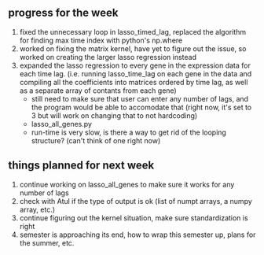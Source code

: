 ## progress for the week
1. fixed the unnecessary loop in lasso_timed_lag, replaced the algorithm for finding max time index with python's np.where
2. worked on fixing the matrix kernel, have yet to figure out the issue, so worked on creating the larger lasso regression instead
3. expanded the lasso regression to every gene in the expression data for each time lag. (i.e. running lasso_time_lag on each gene in the data and compiling all the coefficients into matrices ordered by time lag, as well as a separate array of contants from each gene)
   - still need to make sure that user can enter any number of lags, and the program would be able to accomodate that (right now, it's set to 3 but will work on changing that to not hardcoding)
   - lasso_all_genes.py
   - run-time is very slow, is there a way to get rid of the looping structure? (can't think of one right now)


## things planned for next week
1. continue working on lasso_all_genes to make sure it works for any number of lags
2. check with Atul if the type of output is ok (list of numpt arrays, a numpy array, etc.)
3. continue figuring out the kernel situation, make sure standardization is right
4. semester is approaching its end, how to wrap this semester up, plans for the summer, etc.
